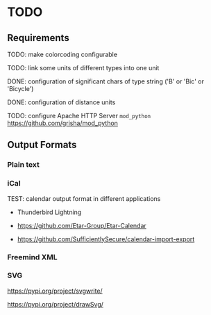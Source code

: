 
# TODO

## Requirements

TODO: make colorcoding configurable

TODO: link some units of different types into one unit

DONE: configuration of significant chars of type string ('B' or 'Bic' or 'Bicycle')

DONE: configuration of distance units

TODO: configure Apache HTTP Server `mod_python` https://github.com/grisha/mod_python

## Output Formats

### Plain text

### iCal

TEST: calendar output format in different applications

+ Thunderbird Lightning

+ https://github.com/Etar-Group/Etar-Calendar

+ https://github.com/SufficientlySecure/calendar-import-export

### Freemind XML

### SVG

<https://pypi.org/project/svgwrite/>

<https://pypi.org/project/drawSvg/>

